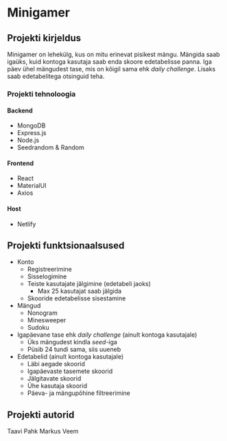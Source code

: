 # Minigamer

## Projekti kirjeldus

Minigamer on lehekülg, kus on mitu erinevat pisikest mängu. Mängida saab igaüks, kuid kontoga kasutaja saab enda skoore edetabelisse panna. Iga päev ühel mängudest tase, mis on kõigil sama ehk _daily challenge_. Lisaks saab edetabelitega otsinguid teha.

### Projekti tehnoloogia

#### Backend

-   MongoDB
-   Express.js
-   Node.js
-   Seedrandom & Random

#### Frontend

-   React
-   MaterialUI
-   Axios

#### Host

-   Netlify

## Projekti funktsionaalsused

-   Konto
    -   Registreerimine
    -   Sisselogimine
    -   Teiste kasutajate jälgimine (edetabeli jaoks)
        -   Max 25 kasutajat saab jälgida
    -   Skooride edetabelisse sisestamine
-   Mängud
    -   Nonogram
    -   Minesweeper
    -   Sudoku
-   Igapäevane tase ehk _daily challenge_ (ainult kontoga kasutajale)
    -   Üks mängudest kindla _seed_-iga
    -   Püsib 24 tundi sama, siis uueneb
-   Edetabelid (ainult kontoga kasutajale)
    -   Läbi aegade skoorid
    -   Igapäevaste tasemete skoorid
    -   Jälgitavate skoorid
    -   Ühe kasutaja skoorid
    -   Päeva- ja mängupõhine filtreerimine

## Projekti autorid

Taavi Pahk
Markus Veem
